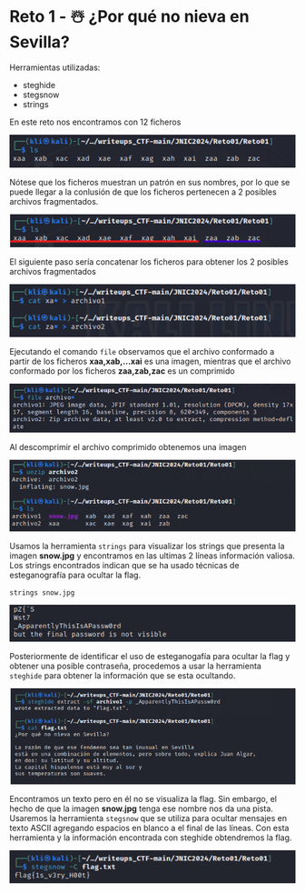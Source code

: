 # Reto 1 - ☃️ ¿Por qué no nieva en Sevilla?
Herramientas utilizadas:
- steghide
- stegsnow
- strings

En este reto nos encontramos con 12 ficheros
<p align="center"> <img src="../../img/reto1-1.png" /> </p>

Nótese que los ficheros muestran un patrón en sus nombres, por lo que se puede llegar a la conlusión de que los ficheros pertenecen a 2 posibles archivos fragmentados.

<p align="center"> <img src="../../img/reto1-2.png" /> </p>

El siguiente paso sería concatenar los ficheros para obtener los 2 posibles archivos fragmentados

<p align="center"> <img src="../../img/reto1-3.png" /> </p>

Ejecutando el comando ```file``` observamos que el archivo conformado a partir de los ficheros **xaa,xab,...xai** es una imagen, mientras que el archivo conformado por los ficheros **zaa,zab,zac** es un comprimido

<p align="center"> <img src="../../img/reto1-4.png" /> </p>

Al descomprimir el archivo comprimido obtenemos una imagen 

<p align="center"> <img src="../../img/reto1-5.png" /> </p>

Usamos la herramienta ```strings``` para visualizar los strings que presenta la imagen **snow.jpg** y encontramos en las ultimas 2 líneas información valiosa. Los strings encontrados indican que se ha usado técnicas de esteganografía para ocultar la flag.
```
strings snow.jpg
```
<p align="center"> <img src="../../img/reto1-7.png" /> </p>

Posteriormente de identificar el uso de esteganogafía para ocultar la flag y obtener una posible contraseña, procedemos a usar la herramienta ```steghide``` para obtener la información que se esta ocultando. 

<p align="center"> <img src="../../img/reto1-8.png" /> </p>

Encontramos un texto pero en él no se visualiza la flag. Sin embargo, el hecho de que la imagen **snow.jpg** tenga ese nombre nos da una pista. Usaremos la herramienta ```stegsnow``` que se utiliza para ocultar mensajes en texto ASCII agregando espacios en blanco a el final de las líneas. Con esta herramienta y la información encontrada con steghide obtendremos la flag.

<p align="center"> <img src="../../img/reto1-9.png" /> </p>
